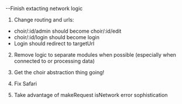 --Finish extacting network logic


1. Change routing and urls: 
  - choir/:id/admin should become choir/:id/edit
  - choir/:id/login should become login
  - Login should redirect to targetUrl

2. Remove logic to separate modules when possible (especially when connected to or processing data)

3. Get the choir abstraction thing going!

4. Fix Safari

5. Take advantage of makeRequest isNetwork error sophistication



